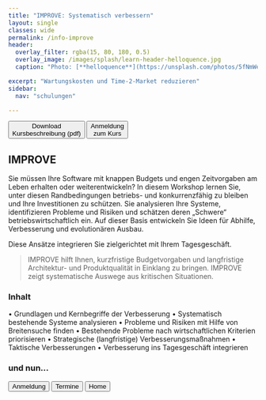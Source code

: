 ```yaml
---
title: "IMPROVE: Systematisch verbessern"
layout: single
classes: wide
permalink: /info-improve
header:
  overlay_filter: rgba(15, 80, 180, 0.5)
  overlay_image: /images/splash/learn-header-helloquence.jpg
  caption: "Photo: [**helloquence**](https://unsplash.com/photos/5fNmWej4tAA)"

excerpt: "Wartungskosten und Time-2-Market reduzieren"
sidebar:
  nav: "schulungen"

---
```


<a href="/downloads/flyer-improve.pdf" target="_blank"><button class="button buttonImprove">Download<br/>Kursbeschreibung (pdf)</button></a>
<a href="anmeldung"><button class="button buttonAnmeldung">Anmeldung<br/>zum Kurs</button></a>

## IMPROVE

Sie müssen Ihre Software mit knappen Budgets und engen Zeitvorgaben am Leben erhalten oder weiterentwickeln?
In diesem Workshop lernen Sie, unter diesen Randbedingungen betriebs- und konkurrenzfähig zu bleiben und Ihre Investitionen zu schützen. 
Sie analysieren Ihre Systeme, identifizieren Probleme und Risiken und schätzen deren „Schwere“ betriebswirtschaftlich ein. 
Auf dieser Basis entwickeln Sie Ideen für Abhilfe, Verbesserung und evolutionären Ausbau. 

Diese Ansätze integrieren Sie zielgerichtet mit Ihrem Tagesgeschäft.

> IMPROVE hilft Ihnen, kurzfristige Budgetvorgaben und langfristige Architektur- und Produktqualität in Einklang zu bringen. 
> IMPROVE zeigt systematische Auswege aus kritischen Situationen.


### Inhalt
• Grundlagen und Kernbegriffe der Verbesserung
• Systematisch bestehende Systeme analysieren
• Probleme und Risiken mit Hilfe von Breitensuche finden
• Bestehende Probleme nach wirtschaftlichen Kriterien priorisieren
• Strategische (langfristige) Verbesserungsmaßnahmen
• Taktische Verbesserungen
• Verbesserung ins Tagesgeschäft integrieren



### und nun...

<a href="anmeldung"><button class="button buttonAnmeldung">Anmeldung</button></a>
<a href="termine"><button class="button buttonRoyalBlue">Termine</button></a>
<a href="/"><button class="button buttonHome">Home</button></a>



